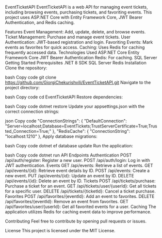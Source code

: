 EventTicketAPI
EventTicketAPI is a web API for managing event tickets, including browsing events, purchasing tickets, and favoriting events. This project uses ASP.NET Core with Entity Framework Core, JWT Bearer Authentication, and Redis caching.

Features
Event Management: Add, update, delete, and browse events.
Ticket Management: Purchase and manage event tickets.
User Authentication: JWT-based registration and login.
Favoriting Events: Mark events as favorites for quick access.
Caching: Uses Redis for caching frequently accessed data.
Technologies Used
ASP.NET Core
Entity Framework Core
JWT Bearer Authentication
Redis: For caching.
SQL Server
Getting Started
Prerequisites
.NET 8 SDK
SQL Server
Redis
Installation
Clone the repository:

bash
Copy code
git clone https://github.com/GiorgiChekurishvili/EventTicketAPI.git
Navigate to the project directory:

bash
Copy code
cd EventTicketAPI
Restore dependencies:

bash
Copy code
dotnet restore
Update your appsettings.json with the correct connection strings:

json
Copy code
"ConnectionStrings": {
    "DefaultConnection": "Server=localhost;Database=EventTickets;TrustServerCertificate=True;Trusted_Connection=True;"
  },
  "RedisCache": {
    "ConnectionString": "localhost:1210"
  },
Apply database migrations:

bash
Copy code
dotnet ef database update
Run the application:

bash
Copy code
dotnet run
API Endpoints
Authentication
POST /api/auth/register: Register a new user.
POST /api/auth/login: Log in with JWT authentication.
Events
GET /api/events: Retrieve a list of events.
GET /api/events/{id}: Retrieve event details by ID.
POST /api/events: Create a new event.
PUT /api/events/{id}: Update an event by ID.
DELETE /api/events/{id}: Delete an event by ID.
Tickets
POST /api/tickets/purchase: Purchase a ticket for an event.
GET /api/tickets/user/{userId}: Get all tickets for a specific user.
DELETE /api/tickets/{ticketId}: Cancel a ticket purchase.
Favorites
POST /api/favorites/{eventId}: Add an event to favorites.
DELETE /api/favorites/{eventId}: Remove an event from favorites.
GET /api/favorites/user/{userId}: Get all favorited events for a user.
Caching
The application utilizes Redis for caching event data to improve performance.

Contributing
Feel free to contribute by opening pull requests or issues.

License
This project is licensed under the MIT License.
